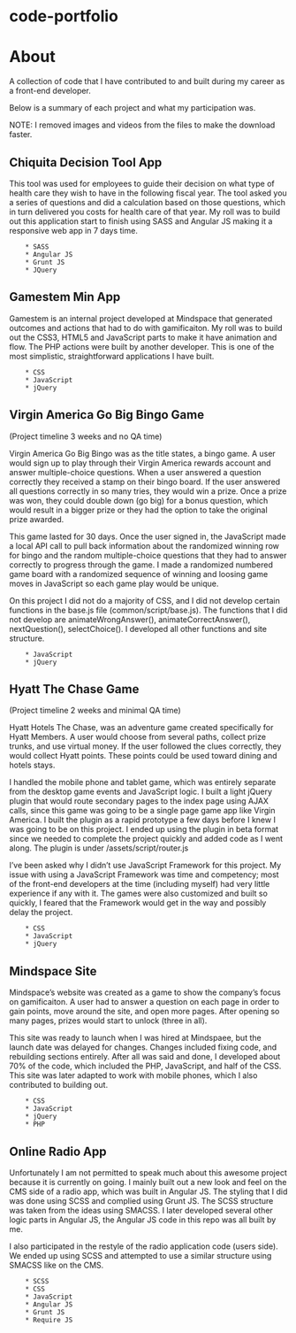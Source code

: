 code-portfolio
==============

# About

A collection of code that I have contributed to and built during my career as a front-end developer.

Below is a summary of each project and what my participation was.

NOTE: I removed images and videos from the files to make the download faster. 


## Chiquita Decision Tool App

This tool was used for employees to guide their decision on what type of health care they wish to have in the following fiscal year. The tool asked you a series of questions and did a calculation based on those questions, which in turn delivered you costs for health care of that year. My roll was to build out this application start to finish using SASS and Angular JS making it a responsive web app in 7 days time. 

        * SASS
        * Angular JS
        * Grunt JS
        * JQuery


## Gamestem Min App

Gamestem is an internal project developed at Mindspace that generated outcomes and actions that had to do with gamificaiton. My roll was to build out the CSS3, HTML5 and JavaScript parts to make it have animation and flow. The PHP actions were built by another developer. This is one of the most simplistic, straightforward applications I have built.

        * CSS
        * JavaScript
        * jQuery

## Virgin America Go Big Bingo Game

(Project timeline 3 weeks and no QA time)

Virgin America Go Big Bingo was as the title states, a bingo game. A user would sign up to play through their Virgin America rewards account and answer multiple-choice questions. When a user answered a question correctly they received a stamp on their bingo board. If the user answered all questions correctly in so many tries, they would win a prize. Once a prize was won, they could double down (go big) for a bonus question, which would result in a bigger prize or they had the option to take the original prize awarded.

This game lasted for 30 days. Once the user signed in, the JavaScript made a local API call to pull back information about the randomized winning row for bingo and the random multiple-choice questions that they had to answer correctly to progress through the game. I made a randomized numbered game board with a randomized sequence of winning and loosing game moves in JavaScript so each game play would be unique.

On this project I did not do a majority of CSS, and I did not develop certain functions in the base.js file (common/script/base.js). The functions that I did not develop are animateWrongAnswer(), animateCorrectAnswer(), nextQuestion(), selectChoice(). I developed all other functions and site structure.

        * JavaScript
        * jQuery

## Hyatt The Chase Game

(Project timeline 2 weeks and minimal QA time)

Hyatt Hotels The Chase, was an adventure game created specifically for Hyatt Members. A user would choose from several paths, collect prize trunks, and use virtual money. If the user followed the clues correctly, they would collect Hyatt points. These points could be used toward dining and hotels stays. 

I handled the mobile phone and tablet game, which was entirely separate from the desktop game events and JavaScript logic. I built a light jQuery plugin that would route secondary pages to the index page using AJAX calls, since this game was going to be a single page game app like Virgin America. I built the plugin as a rapid prototype a few days before I knew I was going to be on this project. I ended up using the plugin in beta format since we needed to complete the project quickly and added code as I went along. The plugin is under /assets/script/router.js

I’ve been asked why I didn’t use JavaScript Framework for this project. My issue with using a JavaScript Framework was time and competency; most of the front-end developers at the time (including myself) had very little experience if any with it. The games were also customized and built so quickly, I feared that the Framework would get in the way and possibly delay the project.

        * CSS
        * JavaScript
        * jQuery

## Mindspace Site

Mindspace’s website was created as a game to show the company’s focus on gamificaiton. A user had to answer a question on each page in order to gain points, move around the site, and open more pages. After opening so many pages, prizes would start to unlock (three in all).

This site was ready to launch when I was hired at Mindspaee, but the launch date was delayed for changes. Changes included fixing code, and rebuilding sections entirely. After all was said and done, I developed about 70% of the code, which included the PHP, JavaScript, and half of the CSS. This site was later adapted to work with mobile phones, which I also contributed to building out. 

        * CSS
        * JavaScript
        * jQuery
        * PHP

## Online Radio App

Unfortunately I am not permitted to speak much about this awesome project because it is currently on going. I mainly built out a new look and feel on the CMS side of a radio app, which was built in Angular JS. The styling that I did was done using SCSS and complied using Grunt JS. The SCSS structure was taken from the ideas using SMACSS. I later developed several other logic parts in Angular JS, the Angular JS code in this repo was all built by me.

I also participated in the restyle of the radio application code (users side). We ended up using SCSS and attempted to use a similar structure using SMACSS like on the CMS.

        * SCSS
        * CSS
        * JavaScript
        * Angular JS
        * Grunt JS
        * Require JS
